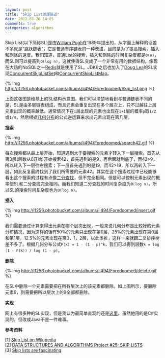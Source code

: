 ```yaml
---
layout: post
title: "Skip List原理简述"
date: 2012-08-26 14:05
comments: true
categories: algorithms
---
```

Skip List(以下简称SL)是由[William Pugh](http://en.wikipedia.org/wiki/William_Pugh "William Pugh")在1989年提出的，从字面上解释的话差不多就是“跳跃链表”，它是普通有序链表的一种改进，目的是为了提高搜索，插入和删除的速度。我们知道，普通List的搜索，插入和删除的时间复杂度都是`O(n)`，而SL则可以提高到`O(log n)`，这就使得SL变成了一个非常有用的数据结构，像现在大热的NoSQL之一[Redis](http://redis.io/ "Redis")就是使用了SL。JDK6之后也加入了[Doug Lea](http://g.oswego.edu/ "Doug Lea")的SL实现[ConcurrentSkipListSet](http://docs.oracle.com/javase/6/docs/api/java/util/concurrent/ConcurrentSkipListSet.html "ConcurrentSkipListSet")和[ConcurrentSkipListMap](http://docs.oracle.com/javase/6/docs/api/java/util/concurrent/ConcurrentSkipListMap.html "ConcurrentSkipListMap")。

<!-- more -->

{% img http://i1256.photobucket.com/albums/ii494/Foredoomed/Skip_list.png %}

上面这张图是维基上的SL结构示意图，我们可以清楚地看到与普通链表不同的是，SL是由多层链表组成，而且元素会重复出现在多个层次上，只不过越往上层元素出现的概率越低。通常情况下在`i`层出现的元素也出现在`i+1`层的概率`p`取`1/2`或`1/4`，然后根据[几何分布](http://en.wikipedia.org/wiki/Geometric_distribution "Geometric distribution")的公式逆运算来求出元素出现在第几层。

**搜索**

{% img http://i1256.photobucket.com/albums/ii494/Foredoomed/search42.gif %}

每次搜索都从最上层开始，知道遇到大于要搜索的元素才转入下一层搜索。首先从第3层(层数从0开始)开始搜索42，首先遇到的是9，再后面就到底了，而42>9，所以转入下一层往右搜索；下一层首先遇到的是19，而42>19，所以再转入下一层，如此反复最终找到了我们所需要的元素42。其实在这个搜索过程中已经能够看出这个搜索的过程有点像[二分查找](http://en.wikipedia.org/wiki/Binary_search_algorithm "Binary Search")，但不完全相同。但是可以控制元素出现的概率使SL和二分查找完全相同。而我们知道二分查找的时间复杂度为`O(log n)`，所以SL的搜索时间复杂度也为`O(log n)`。

**插入**

{% img http://i1256.photobucket.com/albums/ii494/Foredoomed/insert.gif %}

我们需要通过计算来得出元素在哪个层次出现，一般来说几何分布是比较好的元素分布情况，因为这样的话有50%的元素只出现在第0层，25%的元素出现在第0层和第1层，12.5%的元素出现在第0，1，2层，以此类推，这样一来就跟二叉排序树差不多了。根据几何分布公式`F(k) = 1 - (1 - p)^k`，我们可以得到层数`k = log (1 - F(k)) / log (1 - p)`。
 

**删除**

{% img http://i1256.photobucket.com/albums/ii494/Foredoomed/delete.gif %}

在SL中删除一个元素需要把在所有层次上的该元素都删除。如上图所示，要删除元素9，则需要把所以层次上的9全部都删除。

**实现**

网上有很多种的SL实现，但是我认为最简单直观的还是[这里](http://igoro.com/archive/skip-lists-are-fascinating)，虽然他用的是C#实现的，但改成Java不是一件难事。

**参考资料**

[1] [Skip List on Wikipedia](http://en.wikipedia.org/wiki/Skip_list)  
[2] [DATA STRUCTURES AND ALGORITHMS Project #25: SKIP LISTS](http://www.sable.mcgill.ca/~dbelan2/cs251/skip_lists.html)  
[3] [Skip lists are fascinating](http://igoro.com/archive/skip-lists-are-fascinating/)
